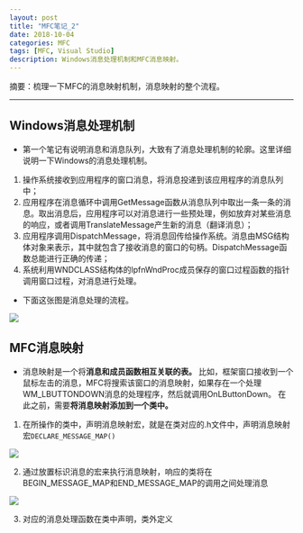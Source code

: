 ```yaml
---
layout: post
title: "MFC笔记_2"
date: 2018-10-04
categories: MFC
tags: [MFC, Visual Studio]
description: Windows消息处理机制和MFC消息映射。
---
```


摘要：梳理一下MFC的消息映射机制，消息映射的整个流程。

---

## Windows消息处理机制

- 第一个笔记有说明消息和消息队列，大致有了消息处理机制的轮廓。这里详细说明一下Windows的消息处理机制。

1. 操作系统接收到应用程序的窗口消息，将消息投递到该应用程序的消息队列中；
2. 应用程序在消息循环中调用GetMessage函数从消息队列中取出一条一条的消息。取出消息后，应用程序可以对消息进行一些预处理，例如放弃对某些消息的响应，或者调用TranslateMessage产生新的消息（翻译消息）；
3. 应用程序调用DispatchMessage，将消息回传给操作系统。消息由MSG结构体对象来表示，其中就包含了接收消息的窗口的句柄。DispatchMessage函数总能进行正确的传递；
4. 系统利用WNDCLASS结构体的lpfnWndProc成员保存的窗口过程函数的指针调用窗口过程，对消息进行处理。

- 下面这张图是消息处理的流程。

![](http://oxt33qs1f.bkt.clouddn.com/MFC_2_message.png)


## MFC消息映射

- 消息映射是一个将**消息和成员函数相互关联的表。**
比如，框架窗口接收到一个鼠标左击的消息，MFC将搜索该窗口的消息映射，如果存在一个处理WM_LBUTTONDOWN消息的处理程序，然后就调用OnLButtonDown。
在此之前，需要**将消息映射添加到一个类中。**


1. 在所操作的类中，声明消息映射宏，就是在类对应的.h文件中，声明消息映射宏```DECLARE_MESSAGE_MAP()```

![](http://oxt33qs1f.bkt.clouddn.com/MFC_2_DECLARE.png)

2. 通过放置标识消息的宏来执行消息映射，响应的类将在BEGIN_MESSAGE_MAP和END_MESSAGE_MAP的调用之间处理消息

![](http://oxt33qs1f.bkt.clouddn.com/MFC_2_DECLARE2.png)

3. 对应的消息处理函数在类中声明，类外定义




